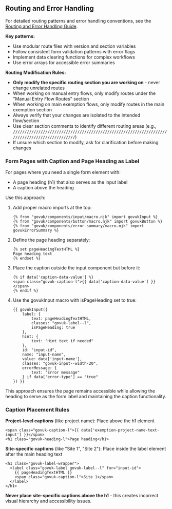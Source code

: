 ## Routing and Error Handling

For detailed routing patterns and error handling conventions, see the [Routing and Error Handling Guide](mdc:docs/routing-and-error-handling.md).

**Key patterns:**
- Use modular route files with version and section variables
- Follow consistent form validation patterns with error flags
- Implement data clearing functions for complex workflows
- Use error arrays for accessible error summaries

**Routing Modification Rules:**
- **Only modify the specific routing section you are working on** - never change unrelated routes
- When working on manual entry flows, only modify routes under the "Manual Entry Flow Routes" section
- When working on main exemption flows, only modify routes in the main exemption section
- Always verify that your changes are isolated to the intended flow/section
- Use clear section comments to identify different routing areas (e.g., `//////////////////////////////////////////////////////////////////////////////////////////////`)
- If unsure which section to modify, ask for clarification before making changes 

### Form Pages with Caption and Page Heading as Label

For pages where you need a single form element with:
- A page heading (h1) that also serves as the input label
- A caption above the heading

Use this approach:

1. Add proper macro imports at the top:
   ```nunjucks
   {% from "govuk/components/input/macro.njk" import govukInput %}
   {% from "govuk/components/button/macro.njk" import govukButton %}
   {% from "govuk/components/error-summary/macro.njk" import govukErrorSummary %}
   ```

2. Define the page heading separately:
   ```nunjucks
   {% set pageHeadingTextHTML %}
   Page heading text
   {% endset %}
   ```

3. Place the caption outside the input component but before it:
   ```nunjucks
   {% if data['caption-data-value'] %}
   <span class="govuk-caption-l">{{ data['caption-data-value'] }}</span>
   {% endif %}
   ```

4. Use the govukInput macro with isPageHeading set to true:
   ```nunjucks
   {{ govukInput({
       label: {
           text: pageHeadingTextHTML,
           classes: "govuk-label--l",
           isPageHeading: true
       },
       hint: {
           text: "Hint text if needed"
       },
       id: "input-id",
       name: "input-name",
       value: data['input-name'],
       classes: "govuk-input--width-20",
       errorMessage: {
           text: "Error message"
       } if data['error-type'] == "true"
   }) }}
   ```

This approach ensures the page remains accessible while allowing the heading to serve as the form label and maintaining the caption functionality.

### Caption Placement Rules

**Project-level captions** (like project name): Place above the h1 element
```nunjucks
<span class="govuk-caption-l">{{ data['exemption-project-name-text-input'] }}</span>
<h1 class="govuk-heading-l">Page heading</h1>
```

**Site-specific captions** (like "Site 1", "Site 2"): Place inside the label element after the main heading text
```nunjucks
<h1 class="govuk-label-wrapper">
  <label class="govuk-label govuk-label--l" for="input-id">
    {{ pageHeadingTextHTML }}
    <span class="govuk-caption-l">Site 1</span>
  </label>
</h1>
```

**Never place site-specific captions above the h1** - this creates incorrect visual hierarchy and accessibility issues. 